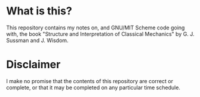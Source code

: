 # What is this?

This repository contains my notes on, and GNU/MIT Scheme code going with, the
book "Structure and Interpretation of Classical Mechanics" by G. J. Sussman and
J. Wisdom.

# Disclaimer

I make no promise that the contents of this repository are correct or complete,
or that it may be completed on any particular time schedule.
